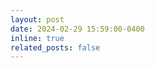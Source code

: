 ```yaml
---
layout: post
date: 2024-02-29 15:59:00-0400
inline: true
related_posts: false
---
```



<!-- Our paper has finally been [arxived](https://arxiv.org/pdf/2310.16102.pdf) :tada: :tada: -->
